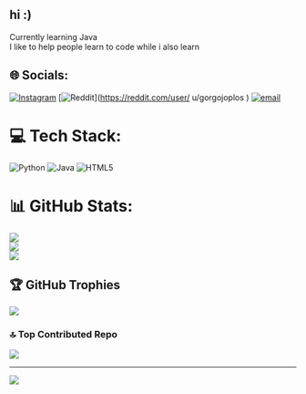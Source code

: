 ## hi :)
Currently learning Java</br>
I like to help people learn to code while i also learn</br>

## 🌐 Socials:
[![Instagram](https://img.shields.io/badge/Instagram-%23E4405F.svg?logo=Instagram&logoColor=white)](https://instagram.com/el_mora.wav) [![Reddit](https://img.shields.io/badge/Reddit-%23FF4500.svg?logo=Reddit&logoColor=white)](https://reddit.com/user/ u/gorgojoplos ) [![email](https://img.shields.io/badge/Email-D14836?logo=gmail&logoColor=white)](mailto:moraleondavid@gmail.com) 

# 💻 Tech Stack:
![Python](https://img.shields.io/badge/python-3670A0?style=for-the-badge&logo=python&logoColor=ffdd54) ![Java](https://img.shields.io/badge/java-%23ED8B00.svg?style=for-the-badge&logo=openjdk&logoColor=white) ![HTML5](https://img.shields.io/badge/html5-%23E34F26.svg?style=for-the-badge&logo=html5&logoColor=white)
# 📊 GitHub Stats:
![](https://github-readme-stats.vercel.app/api?username=David-Mora-07&theme=transparent&hide_border=false&include_all_commits=true&count_private=false)<br/>
![](https://nirzak-streak-stats.vercel.app/?user=David-Mora-07&theme=transparent&hide_border=false)<br/>
![](https://github-readme-stats.vercel.app/api/top-langs/?username=David-Mora-07&theme=transparent&hide_border=false&include_all_commits=true&count_private=false&layout=compact)

## 🏆 GitHub Trophies
![](https://github-profile-trophy.vercel.app/?username=David-Mora-07&theme=shadow_green&no-frame=false&no-bg=true&margin-w=4)

### 🔝 Top Contributed Repo
![](https://github-contributor-stats.vercel.app/api?username=David-Mora-07&limit=5&theme=transparent&combine_all_yearly_contributions=true)

---
[![](https://visitcount.itsvg.in/api?id=David-Mora-07&icon=1&color=3)](https://visitcount.itsvg.in)

<!-- Proudly created with GPRM ( https://gprm.itsvg.in ) -->
